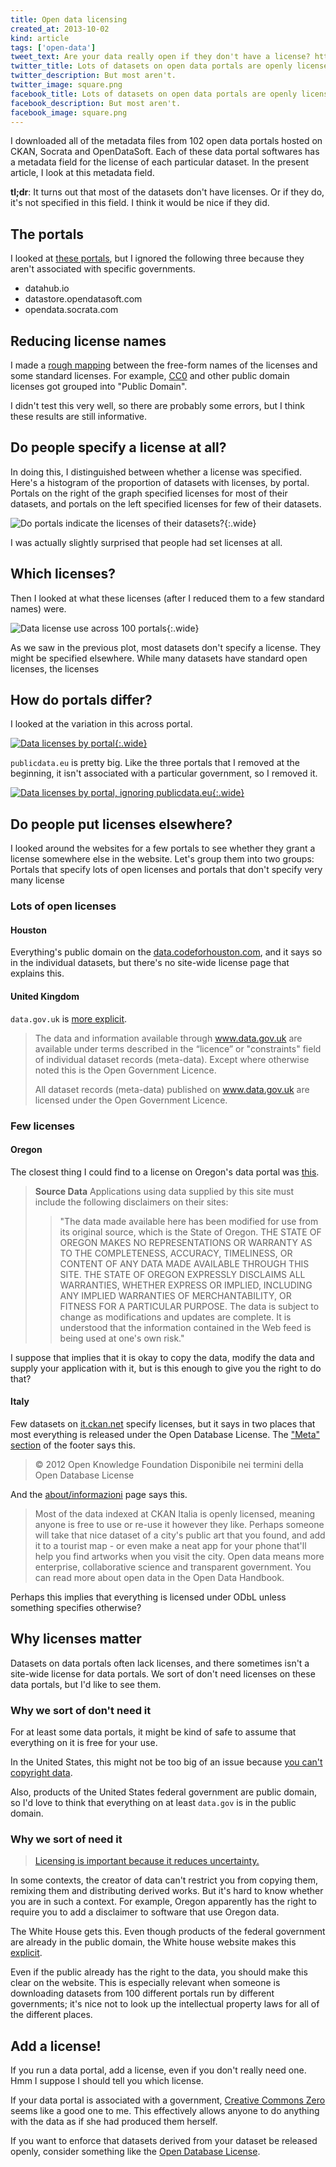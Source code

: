 ```yaml
---
title: Open data licensing
created_at: 2013-10-02
kind: article
tags: ['open-data']
tweet_text: Are your data really open if they don't have a license? http://thomaslevine.com/!/open-data-licensing
twitter_title: Lots of datasets on open data portals are openly licensed
twitter_description: But most aren't.
twitter_image: square.png
facebook_title: Lots of datasets on open data portals are openly licensed
facebook_description: But most aren't.
facebook_image: square.png
---
```

I downloaded all of the metadata files from 102 open data
portals hosted on CKAN, Socrata and OpenDataSoft. Each of
these data portal softwares has a metadata field for the
license of each particular dataset. In the present article,
I look at this metadata field.

**tl;dr**: It turns out that most of
the datasets don't have licenses. Or if they do, it's not
specified in this field. I think it would be nice if they did.

## The portals
I looked at [these portals](https://github.com/tlevine/open-data-download/blob/3115221f193e08d2e83eb753e8154ea9593fec55/portals.py),
but I ignored the following three because they aren't associated with specific governments.

* datahub.io
* datastore.opendatasoft.com
* opendata.socrata.com

## Reducing license names
I made a [rough mapping](https://github.com/tlevine/open-data-download/blob/3115221f193e08d2e83eb753e8154ea9593fec55/query-license.py#L5)
between the free-form names of the
licenses and some standard licenses.
For example, [CC0](http://creativecommons.org/publicdomain/zero/1.0/) 
and other public domain licenses got grouped into "Public Domain".

I didn't test this
very well, so there are probably some errors, but I think
these results are still informative.

## Do people specify a license at all?
In doing this, I distinguished between whether a license was
specified. Here's a histogram of the proportion of datasets
with licenses, by portal. Portals on the right of the graph
specified licenses for most of their datasets, and portals on
the left specified licenses for few of their datasets.

![Do portals indicate the licenses of their datasets?](p1.png){:.wide}

I was actually slightly surprised that people had set licenses
at all.

## Which licenses?
Then I looked at what these licenses (after I reduced them to
a few standard names) were.

![Data license use across 100 portals](p2.png){:.wide}

As we saw in the previous plot, most datasets don't specify a
license. They might be specified elsewhere.
While many datasets have standard open licenses, the licenses

## How do portals differ?
I looked at the variation in this across portal.

[![Data licenses by portal](p4.png){:.wide}](p4.png)

`publicdata.eu` is pretty big. Like the three portals that I removed
at the beginning, it isn't associated with a particular government,
so I removed it.

[![Data licenses by portal, ignoring publicdata.eu](p5.png){:.wide}](p5.png)

## Do people put licenses elsewhere?
I looked around the websites for a few portals to see whether they
grant a license somewhere else in the website. Let's group them into
two groups: Portals that specify lots of open licenses and portals
that don't specify very many license

### Lots of open licenses

#### Houston
Everything's public domain on the
[data.codeforhouston.com](http://data.codeforhouston.com/dataset/city-of-houston-funds),
and it says so in the individual datasets, but there's no site-wide
license page that explains this.

#### United Kingdom
`data.gov.uk` is [more explicit](http://data.gov.uk/terms-and-conditions).

> The data and information available through www.data.gov.uk are available under terms described in the “licence” or "constraints" field of individual dataset records (meta-data). Except where otherwise noted this is the Open Government Licence.
> 
> All dataset records (meta-data) published on www.data.gov.uk are licensed under the Open Government Licence.

### Few licenses

#### Oregon
The closest thing I could find to a license on Oregon's data portal was
[this](http://www.oregon.gov/Pages/datamoderation.aspx).

> **Source Data**
> Applications using data supplied by this site must include the following disclaimers on their sites:
>
> > "The data made available here has been modified for use from its original source, which is the State of Oregon. THE STATE OF OREGON MAKES NO REPRESENTATIONS OR WARRANTY AS TO THE COMPLETENESS, ACCURACY, TIMELINESS, OR CONTENT OF ANY DATA MADE AVAILABLE THROUGH THIS SITE. THE STATE OF OREGON EXPRESSLY DISCLAIMS ALL WARRANTIES, WHETHER EXPRESS OR IMPLIED, INCLUDING ANY IMPLIED WARRANTIES OF MERCHANTABILITY, OR FITNESS FOR A PARTICULAR PURPOSE. The data is subject to change as modifications and updates are complete. It is understood that the information contained in the Web feed is being used at one's own risk."

I suppose that implies that it is okay to copy the data, modify
the data and supply your application with it, but is this enough
to give you the right to do that?

#### Italy
Few datasets on [it.ckan.net](http://it.ckan.net) specify licenses,
but it says in two places
that most everything is released under the Open Database License.
The ["Meta" section](http://it.ckan.net/#credits) of the footer says this.

> © 2012 Open Knowledge Foundation Disponibile nei termini della Open Database License

And the [about/informazioni](http://it.ckan.net/about) page says this.

> Most of the data indexed at CKAN Italia is openly licensed, meaning anyone is free to use or re-use it however they like. Perhaps someone will take that nice dataset of a city's public art that you found, and add it to a tourist map - or even make a neat app for your phone that'll help you find artworks when you visit the city. Open data means more enterprise, collaborative science and transparent government. You can read more about open data in the Open Data Handbook.

Perhaps this implies that everything is licensed under ODbL unless
something specifies otherwise?

## Why licenses matter
Datasets on data portals often lack licenses, and there sometimes
isn't a site-wide license for data portals. We sort of don't need
licenses on these data portals, but I'd like to see them.

### Why we sort of don't need it
For at least some data portals, it might be kind of safe to assume
that everything on it is free for your use.

In the United States, this might not be too big of an issue because
[you can't copyright data](http://www.lib.umich.edu/copyright/facts-and-data).

Also, products of the United States federal government are public domain,
so I'd love to think that everything on at least `data.gov` is in the public domain.

### Why we sort of need it

> [Licensing is important because it reduces uncertainty.](http://opendatacommons.org/faq/)

In some contexts, the creator of data can't restrict you from copying them,
remixing them and distributing derived works. But it's hard to know whether
you are in such a context. For example, Oregon apparently has the right to
require you to add a disclaimer to software that use Oregon data.

The White House gets this. Even though products of the federal government
are already in the public domain, the White house website makes this
[explicit](http://www.whitehouse.gov/copyright).

Even if the public already has the right to the data, you should make this
clear on the website. This is especially relevant when someone is downloading
datasets from 100 different portals run by different governments; it's nice
not to look up the intellectual property laws for all of the different places.

## Add a license!
If you run a data portal, add a license, even if you don't really need one.
Hmm I suppose I should tell you which license.

If your data portal is associated with a government,
[Creative Commons Zero](http://creativecommons.org/publicdomain/zero/1.0/)
seems like a good one to me. This effectively allows anyone to do anything with
the data as if she had produced them herself.

If you want to enforce that datasets derived from your dataset be released
openly, consider something like the
[Open Database License](http://opendatacommons.org/licenses/odbl/summary/).
